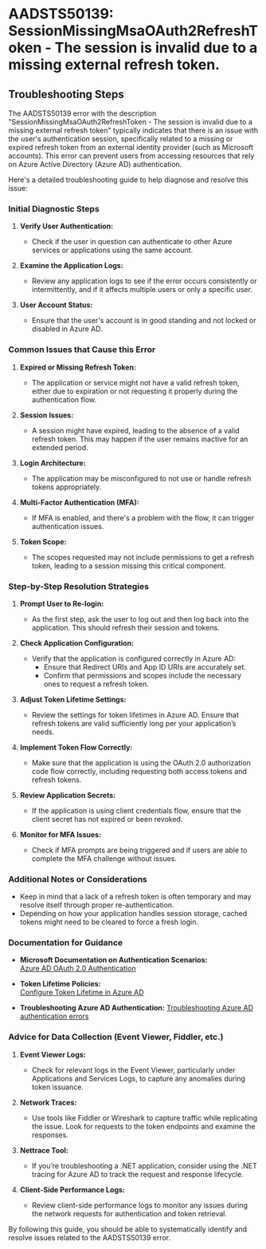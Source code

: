 
# AADSTS50139: SessionMissingMsaOAuth2RefreshToken - The session is invalid due to a missing external refresh token.


## Troubleshooting Steps
The AADSTS50139 error with the description "SessionMissingMsaOAuth2RefreshToken - The session is invalid due to a missing external refresh token" typically indicates that there is an issue with the user's authentication session, specifically related to a missing or expired refresh token from an external identity provider (such as Microsoft accounts). This error can prevent users from accessing resources that rely on Azure Active Directory (Azure AD) authentication.

Here's a detailed troubleshooting guide to help diagnose and resolve this issue:

### Initial Diagnostic Steps

1. **Verify User Authentication:**
   - Check if the user in question can authenticate to other Azure services or applications using the same account.

2. **Examine the Application Logs:**
   - Review any application logs to see if the error occurs consistently or intermittently, and if it affects multiple users or only a specific user.

3. **User Account Status:**
   - Ensure that the user's account is in good standing and not locked or disabled in Azure AD.

### Common Issues that Cause this Error

1. **Expired or Missing Refresh Token:**
   - The application or service might not have a valid refresh token, either due to expiration or not requesting it properly during the authentication flow.

2. **Session Issues:**
   - A session might have expired, leading to the absence of a valid refresh token. This may happen if the user remains inactive for an extended period.

3. **Login Architecture:**
   - The application may be misconfigured to not use or handle refresh tokens appropriately.

4. **Multi-Factor Authentication (MFA):**
   - If MFA is enabled, and there's a problem with the flow, it can trigger authentication issues.

5. **Token Scope:**
   - The scopes requested may not include permissions to get a refresh token, leading to a session missing this critical component.

### Step-by-Step Resolution Strategies

1. **Prompt User to Re-login:**
   - As the first step, ask the user to log out and then log back into the application. This should refresh their session and tokens.

2. **Check Application Configuration:**
   - Verify that the application is configured correctly in Azure AD:
     - Ensure that Redirect URIs and App ID URIs are accurately set.
     - Confirm that permissions and scopes include the necessary ones to request a refresh token.
  
3. **Adjust Token Lifetime Settings:**
   - Review the settings for token lifetimes in Azure AD. Ensure that refresh tokens are valid sufficiently long per your application’s needs.

4. **Implement Token Flow Correctly:**
   - Make sure that the application is using the OAuth 2.0 authorization code flow correctly, including requesting both access tokens and refresh tokens.

5. **Review Application Secrets:**
   - If the application is using client credentials flow, ensure that the client secret has not expired or been revoked.

6. **Monitor for MFA Issues:**
   - Check if MFA prompts are being triggered and if users are able to complete the MFA challenge without issues.

### Additional Notes or Considerations

- Keep in mind that a lack of a refresh token is often temporary and may resolve itself through proper re-authentication.
- Depending on how your application handles session storage, cached tokens might need to be cleared to force a fresh login.

### Documentation for Guidance

- **Microsoft Documentation on Authentication Scenarios:**  
  [Azure AD OAuth 2.0 Authentication](https://docs.microsoft.com/en-us/azure/active-directory/develop/v2-oauth2-auth-code-flow)
  
- **Token Lifetime Policies:**  
  [Configure Token Lifetime in Azure AD](https://docs.microsoft.com/en-us/azure/active-directory/develop/active-directory-configurable-token-lifetimes)

- **Troubleshooting Azure AD Authentication:**
  [Troubleshooting Azure AD authentication errors](https://docs.microsoft.com/en-us/azure/active-directory/develop/troubleshoot-authentication)

### Advice for Data Collection (Event Viewer, Fiddler, etc.)

1. **Event Viewer Logs:**
   - Check for relevant logs in the Event Viewer, particularly under Applications and Services Logs, to capture any anomalies during token issuance.

2. **Network Traces:**
   - Use tools like Fiddler or Wireshark to capture traffic while replicating the issue. Look for requests to the token endpoints and examine the responses.

3. **Nettrace Tool:**
   - If you’re troubleshooting a .NET application, consider using the .NET tracing for Azure AD to track the request and response lifecycle.

4. **Client-Side Performance Logs:**
   - Review client-side performance logs to monitor any issues during the network requests for authentication and token retrieval.

By following this guide, you should be able to systematically identify and resolve issues related to the AADSTS50139 error.